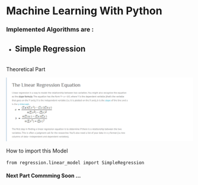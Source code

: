 # Machine Learning With Python 

### Implemented Algorithms are :
- ## Simple Regression
<br>
Theoretical Part

![](./assets/simple_regression.png)

How to import this Model

`
from regression.linear_model import SimpleRegression
`

#### Next Part Commming Soon ...